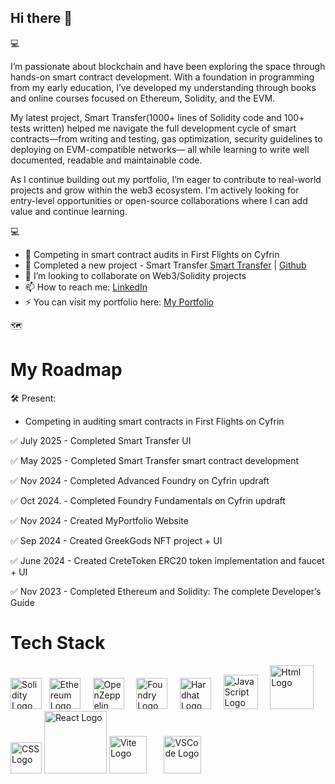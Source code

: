 ## Hi there 👋

💻

I’m passionate about blockchain and have been exploring the space through hands-on smart contract development. With a foundation in programming from my early education, I’ve developed my understanding through books and online courses focused on Ethereum, Solidity, and the EVM.

My latest project, Smart Transfer(1000+ lines of Solidity code and 100+ tests written) helped me navigate the full development cycle of smart contracts—from writing and testing, gas optimization, security guidelines to deploying on EVM-compatible networks— all while learning to write well documented, readable and maintainable code.

As I continue building out my portfolio, I’m eager to contribute to real-world projects and grow within the web3 ecosystem. I'm actively looking for entry-level opportunities or open-source collaborations where I can add value and continue learning.


💻 

- 👀 Competing in smart contract audits in First Flights on Cyfrin
- 🔭 Completed a new project - Smart Transfer [Smart Transfer](https://smart-transfer.netlify.app/)  |  [Github](https://github.com/MihaiHng/Password-Shielded-Transfer) 
- 👯 I’m looking to collaborate on Web3/Solidity projects 
- 📫 How to reach me: [LinkedIn](https://www.linkedin.com/in/mihai-hanga-03712749/)
- ⚡ You can visit my portfolio here:  [My Portfolio](https://mihaihanga-portfolio.netlify.app/)


:world_map:  
# My Roadmap


🛠️ Present:
   - Competing in auditing smart contracts in First Flights on Cyfrin
     
✅ July 2025 - Completed Smart Transfer UI

✅ May 2025 - Completed Smart Transfer smart contract development 

✅ Nov 2024 - Completed Advanced Foundry on Cyfrin updraft

✅ Oct 2024. - Completed Foundry Fundamentals on Cyfrin updraft

✅ Nov 2024 - Created MyPortfolio Website

✅ Sep 2024 - Created GreekGods NFT project + UI

✅ June 2024 - Created CreteToken ERC20 token implementation and faucet + UI

✅ Nov 2023 - Completed Ethereum and Solidity: The complete Developer’s Guide  


# Tech Stack


[<img src="https://www.svgrepo.com/show/374088/solidity.svg" alt="Solidity Logo" width="50">](https://soliditylang.org) &nbsp;
[<img src="https://www.citypng.com/public/uploads/preview/hd-ethereum-eth-purple-logo-sign-png-701751694771769kxirapfr36.png" alt="Ethereum Logo" width="50">](https://ethereum.org) &nbsp; &nbsp;
[<img src="https://images.ctfassets.net/t3wqy70tc3bv/4tl7aEnEwJyvmUxPKqR2KH/2ad9232b3e2e462c88aa27262ce93deb/OpenZeppelin_Logo.jpeg" alt="OpenZeppelin Logo" width="50">](https://www.openzeppelin.com/) &nbsp; &nbsp;
[<img src="https://avatars.githubusercontent.com/u/99892494?s=200&v=4" alt="Foundry Logo" width="50">](https://github.com/foundry-rs) &nbsp; &nbsp;
[<img src="https://icon.icepanel.io/Technology/svg/Hardhat.svg" alt="Hardhat Logo" width="50">](https://hardhat.org) &nbsp; &nbsp;
[<img src="https://upload.wikimedia.org/wikipedia/commons/thumb/9/99/Unofficial_JavaScript_logo_2.svg/2048px-Unofficial_JavaScript_logo_2.svg.png" alt="JavaScript Logo" width="55">](https://www.javascript.com/) &nbsp; &nbsp;
[<img src="https://upload.wikimedia.org/wikipedia/commons/thumb/6/61/HTML5_logo_and_wordmark.svg/1024px-HTML5_logo_and_wordmark.svg.png" alt="Html Logo" width="70">](https://html.com/) &nbsp; &nbsp;
[<img src="https://upload.wikimedia.org/wikipedia/commons/d/d5/CSS3_logo_and_wordmark.svg" alt="CSS Logo" width="50">](https://www.w3schools.com/css/) 
[<img src="https://download.logo.wine/logo/React_(web_framework)/React_(web_framework)-Logo.wine.png" alt="React Logo" width="100">](https://react.dev/) 
[<img src="https://upload.wikimedia.org/wikipedia/commons/thumb/f/f1/Vitejs-logo.svg/1039px-Vitejs-logo.svg.png" alt="Vite Logo" width="60">](https://vite.dev/) &nbsp; &nbsp; &nbsp;
[<img src="https://i0.wp.com/teech.com.br/wp-content/uploads/2020/01/VsCode.png?fit=512%2C512" alt="VSCode Logo" width="60">](https://code.visualstudio.com/) &nbsp; &nbsp; &nbsp;









